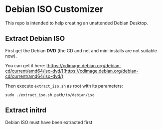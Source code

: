# Debian ISO Customizer

This repo is intended to help creating an unattended Debian Desktop.

## Extract Debian ISO

First get the Debian __DVD__ (the CD and net and mini installs are not suitable now).

You can get it here:
[https://cdimage.debian.org/debian-cd/current/amd64/iso-dvd/](https://cdimage.debian.org/debian-cd/current/amd64/iso-dvd/)

Then execute `extract_iso.sh` as root with its parameters:
```
sudo ./extract_iso.sh path/to/debian/iso
```

## Extract initrd

Debian ISO must have been extracted first

